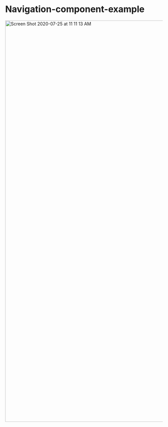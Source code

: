 # Navigation-component-example

<img width="1280" alt="Screen Shot 2020-07-25 at 11 11 13 AM" src="https://user-images.githubusercontent.com/18082897/88449639-3dfbf880-ce6a-11ea-9012-7646aca5f286.png">

